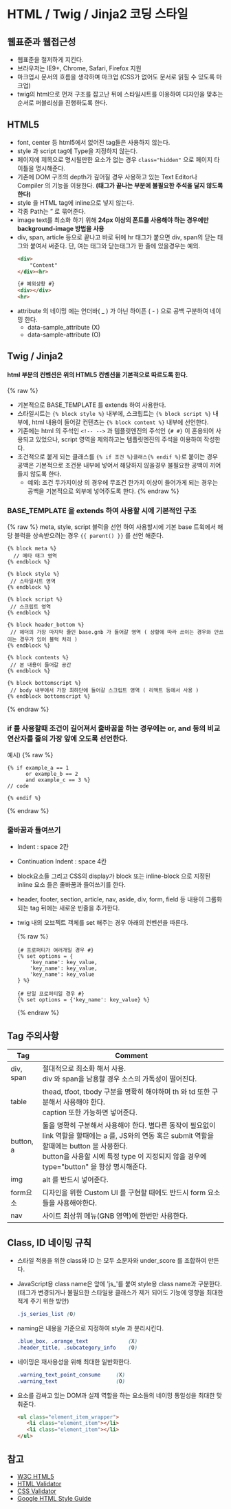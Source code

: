 # HTML / Twig / Jinja2 코딩 스타일

## 웹표준과 웹접근성

- 웹표준을 철저하게 지킨다.
- 브라우저는 IE9+, Chrome, Safari, Firefox 지원
- 마크업시 문서의 흐름을 생각하며 마크업 (CSS가 없어도 문서로 읽힐 수 있도록 마크업)
- twig의 html으로 먼저 구조를 잡고난 뒤에 스타일시트를 이용하여 디자인을 맞추는 순서로 퍼블리싱을 진행하도록 한다.


## HTML5

- font, center 등 html5에서 없어진 tag들은 사용하지 않는다.
- style 과 script tag에 Type을 지정하지 않는다.
- 페이지에 제목으로 명시될만한 요소가 없는 경우 `class="hidden"` 으로 페이지 타이틀을 명시해준다.
- 기존에 DOM 구조의 depth가 깊어질 경우 사용하고 있는 Text Editor나 Compiler 의 기능을 이용한다. **(태그가 끝나는 부분에 불필요한 주석을 달지 않도록 한다)** 
- style 을 HTML tag에 inline으로 넣지 않는다.
- 각종 Path는 ” 로 묶어준다.
- image text를 최소화 하기 위해 **24px 이상의 폰트를 사용해야 하는 경우에만 background-image 방법을 사용**
- div, span, article 등으로 끝나고 바로 뒤에 hr 태그가 붙으면 div, span의 닫는 태그와 붙여서 써준다. 단, 여는 태그와 닫는태그가 한 줄에 있을경우는 예외.
  ```html
  <div>
      "Content"
  </div><hr>
  
  {# 예외상황 #}
  <div></div>
  <hr>
  ```
- attribute 의 네이밍 에는 언더바( _ ) 가 아닌 하이픈 ( - ) 으로 공백 구분하여 네이밍 한다.
  -  data-sample_attribute (X)
  -  data-sample-attribute (O)


## Twig / Jinja2

#### html 부분의 컨벤션은 위의 HTML5  컨벤션을 기본적으로 따르도록 한다.

{% raw %}
- 기본적으로 BASE_TEMPLATE 를 extends 하여 사용한다.
- 스타일시트는 `{% block style %}` 내부에, 스크립트는 `{% block script %}` 내부에, html 내용이 들어갈 컨텐츠는 `{% block content %}` 내부에 선언한다.
- 기존에는 html 의 주석인 `<!-- -->` 과 템플릿엔진의 주석인 `{# #}` 이 혼용되어 사용되고 있었으나, script 영역을 제외하고는 템플릿엔진의 주석을 이용하여 작성한다.
- 조건적으로 붙게 되는 클래스를 `{% if 조건 %}클래스{% endif %}`로 붙이는 경우 공백은 기본적으로 조건문 내부에 넣어서 해당하지 않을경우 불필요한 공백이 끼어들지 않도록 한다.
  - 예외: 조건 두가지이상 의 경우에 무조건 한가지 이상이 들어가게 되는 경우는 공백을 기본적으로 외부에 넣어주도록 한다.
{% endraw %}

### BASE_TEMPLATE 을 extends 하여 사용할 시에 기본적인 구조

{% raw %}
meta, style, script 블럭을 선언 하여 사용할시에 기본 base 트윅에서 해당 블럭을 상속받으려는 경우
`{{ parent() }}` 를 선언 해준다.

```twig
{% block meta %}
  // 메타 태그 영역
{% endblock %}
 
{% block style %} 
 // 스타일시트 영역
{% endblock %}
  
{% block script %}
 // 스크립트 영역
{% endblock %}
  
{% block header_bottom %}
 // 헤더의 가장 마지막 줄인 base.gnb 가 들어갈 영역 ( 상황에 따라 쓰이는 경우와 안쓰이는 경우가 있어 블럭 처리 )
{% endblock %}
  
{% block contents %}
 // 본 내용이 들어갈 공간
{% endblock %}

{% block bottomscript %}
 // body 내부에서 가장 최하단에 들어갈 스크립트 영역 ( 리액트 등에서 사용 )
{% endblock bottomscript %}
```
{% endraw %}

### if 를 사용할때 조건이 길어져서 줄바꿈을 하는 경우에는 or, and 등의 비교 연산자를 줄의 가장 앞에 오도록 선언한다.

예시) 
{% raw %}
```twig
{% if example_a == 1
      or example_b == 2
      and example_c == 3 %}
// code

{% endif %}
```
{% endraw %}


### 줄바꿈과 들여쓰기

- Indent : space 2칸
- Continuation Indent : space 4칸
- block요소들 그리고 CSS의 display가 block 또는 inline-block 으로 지정된 inline 요소 들은 줄바꿈과 들여쓰기를 한다.
- header, footer, section, article, nav, aside, div, form, field 등 내용이 그룹화 되는 tag 뒤에는 새로운 빈줄을 추가한다.
- twig 내의 오브젝트 객체를 set 해주는 경우 아래의 컨벤션을 따른다.

  {% raw %}
  ```twig
  {# 프로퍼티가 여러개일 경우 #}
  {% set options = {
      'key_name': key_value,
      'key_name': key_value,
      'key_name': key_value
  } %} 
  
  {# 단일 프로퍼티일 경우 #}
  {% set options = {'key_name': key_value} %}
  ```
  {% endraw %}


## Tag 주의사항

| Tag | Comment |
| --- | --- |
| div, span | 절대적으로 최소화 해서 사용.<br>div 와 span을 남용할 경우 소스의 가독성이 떨어진다. |
| table     | thead, tfoot, tbody 구분을 명확히 해야하며 th 와 td 또한 구분해서 사용해야 한다.<br>caption 또한 가능하면 넣어준다. |
| button, a | 둘을 명확히 구분해서 사용해야 한다. 별다른 동작이 필요없이 link 역할을 할때에는 a 를, JS와의 연동 혹은 submit 역할을 할때에는 button 을 사용한다.<br>button을 사용할 시에 특정 type 이 지정되지 않을 경우에 type="button" 을 항상 명시해준다. |
| img       | alt 를 반드시 넣어준다. |
| form요소   | 디자인을 위한 Custom UI 를 구현할 때에도 반드시 form 요소들을 사용해야한다. |
| nav       | 사이트 최상위 메뉴(GNB 영역)에 한번만 사용한다. |


## Class, ID 네이밍 규칙

- 스타일 적용을 위한 class와 ID 는 모두 소문자와 under_score 를 조합하여 만든다.

- JavaScript용 class name은 앞에 'js_'를 붙여 style용 class name과 구분한다.
   (태그가 변경되거나 불필요한 스타일용 클래스가 제거 되어도 기능에 영향을 최대한 적게 주기 위한 방안)
  ```css
  .js_series_list (O)
  ```
    
- naming은 내용을 기준으로 지정하여 style 과 분리시킨다.
  ```css
  .blue_box, .orange_text             (X)
  .header_title, .subcategory_info    (O)
  ```

- 네이밍은 재사용성을 위해 최대한 일반화한다.
  ```css
  .warning_text_point_consume     (X)
  .warning_text                   (O)
  ```

- 요소를 감싸고 있는 DOM과 실제 역할을 하는 요소들의 네이밍 통일성을 최대한 맞춰준다.
  ```html
  <ul class="element_item_wrapper">
     <li class="element_item"></li>
     <li class="element_item"></li>
  </ul>
  ```


## 참고

- [W3C HTML5](https://www.w3.org/TR/html5/)
- [HTML Validator](http://validator.kldp.org/)
- [CSS Validator](http://www.css-validator.org/)
- [Google HTML Style Guide](https://google.github.io/styleguide/htmlcssguide.xml)

